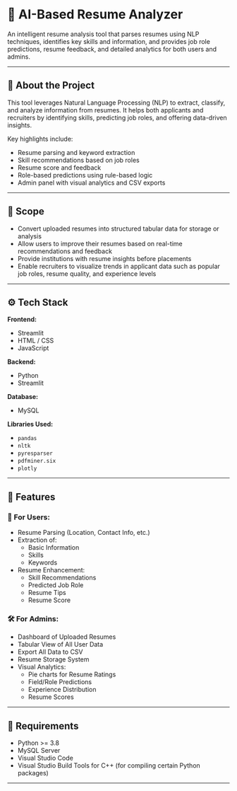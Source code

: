 # 🧠 AI-Based Resume Analyzer

An intelligent resume analysis tool that parses resumes using NLP techniques, identifies key skills and information, and provides job role predictions, resume feedback, and detailed analytics for both users and admins.

---

## 📌 About the Project

This tool leverages Natural Language Processing (NLP) to extract, classify, and analyze information from resumes. It helps both applicants and recruiters by identifying skills, predicting job roles, and offering data-driven insights.

Key highlights include:
- Resume parsing and keyword extraction
- Skill recommendations based on job roles
- Resume score and feedback
- Role-based predictions using rule-based logic
- Admin panel with visual analytics and CSV exports

---

## 🎯 Scope

- Convert uploaded resumes into structured tabular data for storage or analysis
- Allow users to improve their resumes based on real-time recommendations and feedback
- Provide institutions with resume insights before placements
- Enable recruiters to visualize trends in applicant data such as popular job roles, resume quality, and experience levels

---

## ⚙️ Tech Stack

**Frontend:**
- Streamlit
- HTML / CSS
- JavaScript

**Backend:**
- Python
- Streamlit

**Database:**
- MySQL

**Libraries Used:**
- `pandas`
- `nltk`
- `pyresparser`
- `pdfminer.six`
- `plotly`

---

## 🚀 Features

### 👤 For Users:
- Resume Parsing (Location, Contact Info, etc.)
- Extraction of:
  - Basic Information
  - Skills
  - Keywords
- Resume Enhancement:
  - Skill Recommendations
  - Predicted Job Role
  - Resume Tips
  - Resume Score

### 🛠️ For Admins:
- Dashboard of Uploaded Resumes
- Tabular View of All User Data
- Export All Data to CSV
- Resume Storage System
- Visual Analytics:
  - Pie charts for Resume Ratings
  - Field/Role Predictions
  - Experience Distribution
  - Resume Scores

---

## 💾 Requirements

- Python >= 3.8
- MySQL Server
- Visual Studio Code
- Visual Studio Build Tools for C++ (for compiling certain Python packages)

---
